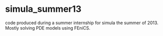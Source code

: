 simula_summer13
===============

code produced during a summer internship for simula the summer of 2013. Mostly solving PDE models using FEniCS.
